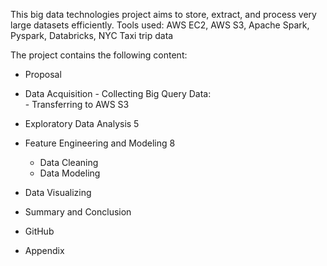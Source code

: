 This big data technologies project aims to store, extract, and process very large datasets efficiently. 
Tools used: AWS EC2, AWS S3, Apache Spark, Pyspark, Databricks, NYC Taxi trip data

The project contains the following content:
- Proposal	
- Data Acquisition
      - Collecting Big Query Data:	
      - Transferring to AWS S3	

- Exploratory Data Analysis	5
- Feature Engineering and Modeling	8
  - Data Cleaning
  - Data Modeling
- Data Visualizing
- Summary and Conclusion
- GitHub
- Appendix


